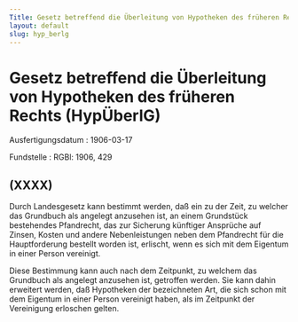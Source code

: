 ```yaml
---
Title: Gesetz betreffend die Überleitung von Hypotheken des früheren Rechts
layout: default
slug: hyp_berlg
---
```


# Gesetz betreffend die Überleitung von Hypotheken des früheren Rechts (HypÜberlG)

Ausfertigungsdatum
:   1906-03-17

Fundstelle
:   RGBl: 1906, 429



## (XXXX)

Durch Landesgesetz kann bestimmt werden, daß ein zu der Zeit, zu
welcher das Grundbuch als angelegt anzusehen ist, an einem Grundstück
bestehendes Pfandrecht, das zur Sicherung künftiger Ansprüche auf
Zinsen, Kosten und andere Nebenleistungen neben dem Pfandrecht für die
Hauptforderung bestellt worden ist, erlischt, wenn es sich mit dem
Eigentum in einer Person vereinigt.

Diese Bestimmung kann auch nach dem Zeitpunkt, zu welchem das
Grundbuch als angelegt anzusehen ist, getroffen werden. Sie kann dahin
erweitert werden, daß Hypotheken der bezeichneten Art, die sich schon
mit dem Eigentum in einer Person vereinigt haben, als im Zeitpunkt der
Vereinigung erloschen gelten.

